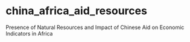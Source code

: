 # china_africa_aid_resources
Presence of Natural Resources and Impact of Chinese Aid on Economic Indicators in Africa
